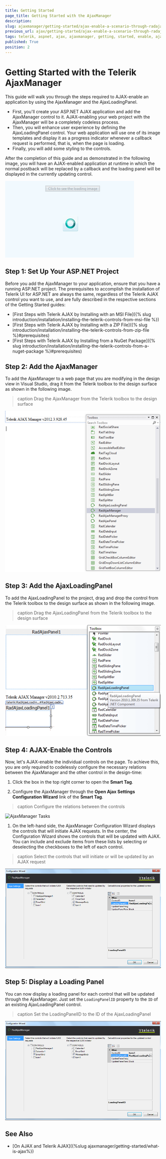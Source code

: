```yaml
---
title: Getting Started 
page_title: Getting Started with the AjaxManager
description: 
slug: ajaxmanager/getting-started/ajax-enable-a-scenario-through-radajaxmanager-and-radajaxloadingpanel
previous_url: ajax/getting-started/ajax-enable-a-scenario-through-radajaxmanager-and-radajaxloadingpanel, controls/ajaxmanager/getting-started/ajax-enable-a-scenario-through-radajaxmanager-and-radajaxloadingpanel
tags: telerik, aspnet, ajax, ajaxmanager, getting, started, enable, ajaxloadingpanel
published: True
position: 2
---
```


# Getting Started with the Telerik AjaxManager

This guide will walk you through the steps required to AJAX-enable an application by using the AjaxManager and the AjaxLoadingPanel. 

* First, you'll create your ASP.NET AJAX application and add the AjaxManager control to it. AJAX-enabling your web project with the AjaxManager will be a completely codeless process.
* Then, you will enhance user experience by defining the AjaxLoadingPanel control. Your web application will use one of its image templates and display it as a progress indicator whenever a callback request is performed, that is, when the page is loading.
* Finally, you will add some styling to the controls.

After the completion of this guide and as demonstrated in the following image, you will have an AJAX-enabled application at runtime in which the normal postback will be replaced by a callback and the loading panel will be displayed in the currently updating control.

![](images/HowTheAjaxApplicationWorks.png)

## Step 1: Set Up Your ASP.NET Project

Before you add the AjaxManager to your application, ensure that you have a running ASP.NET project. The prerequisites to accomplish the installation of Telerik UI for ASP.NET are always the same, regardless of the Telerik AJAX control you want to use, and are fully described in the respective sections of the Getting Started guides: 

* [First Steps with Telerik AJAX by Installing with an MSI File]({% slug introduction/installation/installing-the-telerik-controls-from-msi-file %})
* [First Steps with Telerik AJAX by Installing with a ZIP File]({% slug introduction/installation/installing-the-telerik-controls-from-zip-file %}#prerequisites)
* [First Steps with Telerik AJAX by Installing from a NuGet Package]({% slug introduction/installation/installing-the-telerik-controls-from-a-nuget-package %}#prerequisites)

## Step 2: Add the AjaxManager

To add the AjaxManager to a web page that you are modifying in the design view in Visual Studio, drag it from the Telerik toolbox to the design surface as shown in the following image.

>caption Drag the AjaxManager from the Telerik toolbox to the design surface

![AjaxManager Toolbox](images/RadAjaxManagerToolBox.png)

## Step 3: Add the AjaxLoadingPanel

To add the AjaxLoadingPanel to the project, drag and drop the control from the Telerik toolbox to the design surface as shown in the following image. 

>caption Drag the AjaxLoadingPanel from the Telerik toolbox to the design surface

![](images/RadAjaxLoadingPanelToolBox.png)

## Step 4: AJAX-Enable the Controls

Now, let's AJAX-enable the individual controls on the page. To achieve this, you are only required to codelessly configure the necessary relations between the AjaxManager and the other control in the design-time: 

1. Click the box in the top right corner to open the **Smart Tag**.

1. Configure the AjaxManager through the **Open Ajax Settings Configuration Wizard** link of the **Smart Tag**. 

>caption Configure the relations between the controls 

![AjaxManager Tasks](images/AjaxManagerTasks.jpg)

1. On the left-hand side, the AjaxManager Configuration Wizard displays the controls that will initiate AJAX requests. In the center, the Configuration Wizard shows the controls that will be updated with AJAX. You can include and exclude items from these lists by selecting or deselecting the checkboxes to the left of each control.

>caption Select the controls that will initiate or will be updated by an AJAX request

![LoadingPanel Setting](images/SetTheLoadingPanelID.png)

## Step 5: Display a Loading Panel

You can now display a loading panel for each control that will be updated through the AjaxManager. Just set the `LoadingPanelID` property to the `ID` of an existing AjaxLoadingPanel control.

>caption Set the LoadingPanelID to the ID of the AjaxLoadingPanel 

![LoadingPanel Setting](images/SetTheLoadingPanelID.png)


## See Also

* [On AJAX and Telerik AJAX]({%slug ajaxmanager/getting-started/what-is-ajax%})
